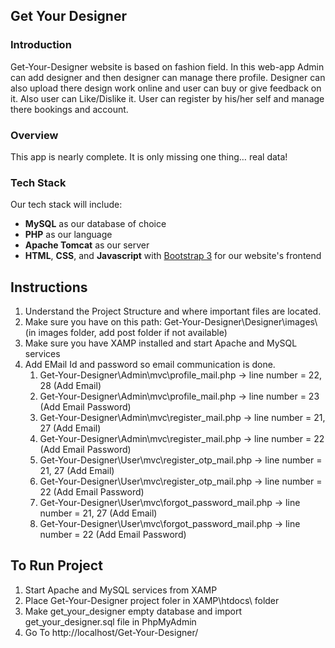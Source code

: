 Get Your Designer
-----

### Introduction

Get-Your-Designer website is based on fashion field. In this web-app Admin can add designer and then designer can manage there profile. Designer can also upload there design work online and user can buy or give feedback on it. Also user can Like/Dislike it. User can register by his/her self and manage there bookings and account.

### Overview

This app is nearly complete. It is only missing one thing… real data! 

### Tech Stack

Our tech stack will include:

* **MySQL** as our database of choice
* **PHP** as our language
* **Apache Tomcat** as our server
* **HTML**, **CSS**, and **Javascript** with [Bootstrap 3](https://getbootstrap.com/docs/3.4/customize/) for our website's frontend



Instructions
-----

1. Understand the Project Structure and where important files are located.
2. Make sure you have on this path: Get-Your-Designer\Designer\images\ (in images folder, add post folder if not available)
3. Make sure you have XAMP installed and start Apache and MySQL services
4. Add EMail Id and password so email communication is done. 
	1. Get-Your-Designer\Admin\mvc\profile_mail.php -> line number = 22, 28 (Add Email)
	2. Get-Your-Designer\Admin\mvc\profile_mail.php -> line number = 23 (Add Email Password)
	3. Get-Your-Designer\Admin\mvc\register_mail.php -> line number = 21, 27 (Add Email)
	4. Get-Your-Designer\Admin\mvc\register_mail.php -> line number = 22 (Add Email Password)
	5. Get-Your-Designer\User\mvc\register_otp_mail.php -> line number = 21, 27 (Add Email)
	6. Get-Your-Designer\User\mvc\register_otp_mail.php -> line number = 22 (Add Email Password)
	7. Get-Your-Designer\User\mvc\forgot_password_mail.php -> line number = 21, 27 (Add Email)
	8. Get-Your-Designer\User\mvc\forgot_password_mail.php -> line number = 22 (Add Email Password)




To Run Project
-----

1. Start Apache and MySQL services from XAMP
2. Place Get-Your-Designer project foler in XAMP\htdocs\ folder
3. Make get_your_designer empty database and import get_your_designer.sql file in PhpMyAdmin
4. Go To http://localhost/Get-Your-Designer/ 
